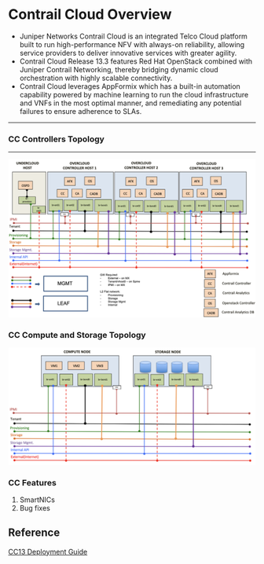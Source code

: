 # Contrail Cloud Overview 

* Juniper Networks Contrail Cloud is an integrated Telco Cloud platform built to run high-performance NFV with always-on reliability, allowing service providers to deliver innovative services with greater agility. 
* Contrail Cloud Release 13.3 features Red Hat OpenStack combined with Juniper Contrail Networking, thereby bridging dynamic cloud orchestration with highly scalable connectivity. 
* Contrail Cloud leverages AppFormix which has a built-in automation capability powered by machine learning to run the cloud infrastructure and VNFs in the most optimal manner, and remediating any potential failures to ensure adherence to SLAs.

* * *
### CC Controllers Topology 
* * *

![Controller Topology](images/cc_controllers.png)

### CC Compute and Storage Topology 

![Compute and Storage Topology](images/cc_compute_storage.png)


### CC Features 

1. SmartNICs
2. Bug fixes 

## Reference

[CC13 Deployment Guide](https://www.juniper.net/documentation/en_US/contrail5.0/information-products/pathway-pages/contrail-cloud-deployment-guide-13.0.pdf)                                 

